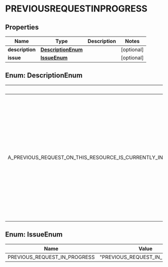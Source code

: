 

# PREVIOUSREQUESTINPROGRESS


## Properties

| Name | Type | Description | Notes |
|------------ | ------------- | ------------- | -------------|
|**description** | [**DescriptionEnum**](#DescriptionEnum) |  |  [optional] |
|**issue** | [**IssueEnum**](#IssueEnum) |  |  [optional] |



## Enum: DescriptionEnum

| Name | Value |
|---- | -----|
| A_PREVIOUS_REQUEST_ON_THIS_RESOURCE_IS_CURRENTLY_IN_PROGRESS_PLEASE_WAIT_FOR_SOMETIME_AND_TRY_AGAIN_IT_IS_BEST_TO_SPACE_OUT_THE_INITIAL_AND_THE_SUBSEQUENT_REQUEST_S_TO_AVOID_RECEIVING_THIS_ERROR_ | &quot;A previous request on this resource is currently in progress. Please wait for sometime and try again. It is best to space out the initial and the subsequent request(s) to avoid receiving this error.&quot; |



## Enum: IssueEnum

| Name | Value |
|---- | -----|
| PREVIOUS_REQUEST_IN_PROGRESS | &quot;PREVIOUS_REQUEST_IN_PROGRESS&quot; |



